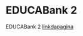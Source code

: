 # EDUCABank 2
 EDUCABank 2
<a href="https://sadraquemelo.github.io/EDUCABank-2/educa.html">linkdapagina</a>